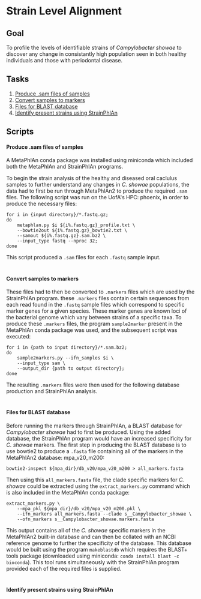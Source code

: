 Strain Level Alignment
======================
## Goal
To profile the levels of identifiable strains of *Campylobacter showae* to discover any change in consistantly high population seen in both healthy individuals and those with periodontal disease.

## Tasks

1. [Produce .sam files of samples]()
2. [Convert samples to markers]()
3. [Files for BLAST database]()
4. [Identify present strains using StrainPhlAn]()

## Scripts
#### Produce .sam files of samples
A MetaPhlAn conda package was installed using miniconda which included both the MetaPhlAn and StrainPhlAn programs.

To begin the strain analysis of the healthy and diseased oral caclulus samples to further understand any changes in *C. showae* populations, the data had to first be run through MetaPhlAn2 to produce the required `.sam` files. 
The following script was run on the UofA's HPC: phoenix, in order to produce the necessary files:

    for i in {input directory}/*.fastq.gz;
    do 
	    metaphlan.py $i ${i%.fastq.gz}_profile.txt \
	    --bowtie2out ${i%.fastq.gz}_bowtie2.txt \
	    --samout ${i%.fastq.gz}.sam.bz2 \
	    --input_type fastq --nproc 32;
    done
This script produced a `.sam` files for each `.fastq` sample input.
#
#### Convert samples to markers
These files had to then be converted to `.markers` files which are used by the StrainPhlAn program. these `.markers` files contain certain sequences from each read found in the `.fastq` sample files which correspond to specific marker genes for a given species. These marker genes are known loci of the bacterial genome which vary between strains of a specific taxa.
To produce these `.markers` files, the program `sample2marker` present in the MetaPhlAn conda package was used, and the subsequent script was executed:

    for i in {path to input directory}/*.sam.bz2;
    do
	    sample2markers.py --ifn_samples $i \
	    --input_type sam \
	    --output_dir {path to output directory};
    done
The resulting `.markers` files were then used for the following database production and StrainPhlAn analysis.
#
#### Files for BLAST database
Before running the markers through StrainPhlAn, a BLAST database for *Campylobacter showae* had to first be produced. Using the added database, the StrainPhlAn program would have an increased specificity for *C. showae* markers.
The first step in producing the BLAST database is to use bowtie2 to produce a `.fasta` file containing all of the markers in the MetaPhlAn2 database: mpa_v20_m200:

    bowtie2-inspect ${mpa_dir}/db_v20/mpa_v20_m200 > all_markers.fasta

Then using this `all_markers.fasta` file, the clade specific markers for *C. showae* could be extracted using the `extract_markers.py` command which is also included in the MetaPhlAn conda package:

    extract_markers.py \
	    --mpa_pkl ${mpa_dir}/db_v20/mpa_v20_m200.pkl \
	    --ifn_markers all_markers.fasta --clade s__Campylobacter_showae \
	    --ofn_markers s__Campylobacter_showae.markers.fasta

This output contains all of the *C. showae* specific markers in the MetaPhlAn2 built-in database and can then be collated with an NCBI reference genome to further the specificity of the database. This database would be built using the program `makeblastdb` which requires the BLAST+ tools package (downloaded using miniconda: `conda install blast -c bioconda`). This tool runs simultaneously with the StrainPhlAn program provided each of the required files is supplied.

#
#### Identify present strains using StrainPhlAn
